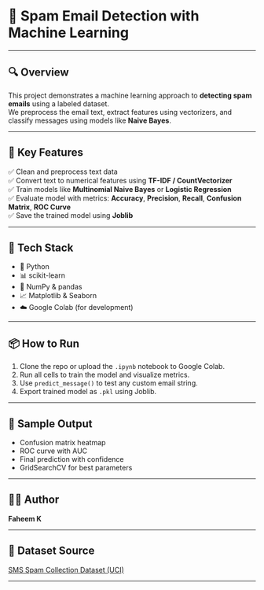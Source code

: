 # 📧 Spam Email Detection with Machine Learning

---

## 🔍 Overview

This project demonstrates a machine learning approach to **detecting spam emails** using a labeled dataset.  
We preprocess the email text, extract features using vectorizers, and classify messages using models like **Naive Bayes**.

---

## 🧰 Key Features

✅ Clean and preprocess text data  
✅ Convert text to numerical features using **TF-IDF / CountVectorizer**  
✅ Train models like **Multinomial Naive Bayes** or **Logistic Regression**  
✅ Evaluate model with metrics: **Accuracy**, **Precision**, **Recall**, **Confusion Matrix**, **ROC Curve**  
✅ Save the trained model using **Joblib**  

---

## 🧪 Tech Stack

- 🐍 Python  
- 📊 scikit-learn  
- 🧮 NumPy & pandas  
- 📈 Matplotlib & Seaborn  
- ☁️ Google Colab (for development)

---

## 📦 How to Run

1. Clone the repo or upload the `.ipynb` notebook to Google Colab.  
2. Run all cells to train the model and visualize metrics.  
3. Use `predict_message()` to test any custom email string.  
4. Export trained model as `.pkl` using Joblib.

---

## 📸 Sample Output

- Confusion matrix heatmap  
- ROC curve with AUC  
- Final prediction with confidence  
- GridSearchCV for best parameters

---

## 👨‍💻 Author

**Faheem K**

---

## 📁 Dataset Source

[SMS Spam Collection Dataset (UCI)](https://archive.ics.uci.edu/ml/datasets/sms+spam+collection)

---
